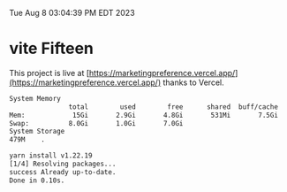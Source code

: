 Tue Aug  8 03:04:39 PM EDT 2023

# vite Fifteen


This project is live at [https://marketingpreference.vercel.app/](https://marketingpreference.vercel.app/) thanks to Vercel.

```bash
System Memory
               total        used        free      shared  buff/cache   available
Mem:            15Gi       2.9Gi       4.8Gi       531Mi       7.5Gi        11Gi
Swap:          8.0Gi       1.0Gi       7.0Gi
System Storage
479M	.
```
```bash
yarn install v1.22.19
[1/4] Resolving packages...
success Already up-to-date.
Done in 0.10s.
```
